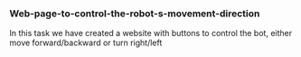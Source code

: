 ### Web-page-to-control-the-robot-s-movement-direction

In this task we have created a website with buttons to control the bot, either move forward/backward or turn right/left
